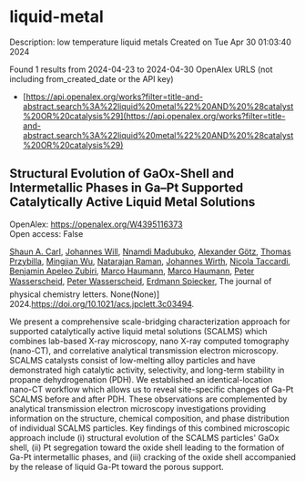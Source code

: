 # liquid-metal
Description: low temperature liquid metals
Created on Tue Apr 30 01:03:40 2024

Found 1 results from 2024-04-23 to 2024-04-30
OpenAlex URLS (not including from_created_date or the API key)
- [https://api.openalex.org/works?filter=title-and-abstract.search%3A%22liquid%20metal%22%20AND%20%28catalyst%20OR%20catalysis%29](https://api.openalex.org/works?filter=title-and-abstract.search%3A%22liquid%20metal%22%20AND%20%28catalyst%20OR%20catalysis%29)

## Structural Evolution of GaOx-Shell and Intermetallic Phases in Ga–Pt Supported Catalytically Active Liquid Metal Solutions   

OpenAlex: https://openalex.org/W4395116373    
Open access: False
    
[Shaun A. Carl](https://openalex.org/A5083491990), [Johannes Will](https://openalex.org/A5069346417), [Nnamdi Madubuko](https://openalex.org/A5092677750), [Alexander Götz](https://openalex.org/A5016355522), [Thomas Przybilla](https://openalex.org/A5084701861), [Mingjian Wu](https://openalex.org/A5090306088), [Natarajan Raman](https://openalex.org/A5009462940), [Johannes Wirth](https://openalex.org/A5037516157), [Nicola Taccardi](https://openalex.org/A5001718718), [Benjamin Apeleo Zubiri](https://openalex.org/A5046935930), [Marco Haumann](https://openalex.org/A5040845269), [Marco Haumann](https://openalex.org/A5040845269), [Peter Wasserscheid](https://openalex.org/A5039726667), [Peter Wasserscheid](https://openalex.org/A5039726667), [Erdmann Spiecker](https://openalex.org/A5062733366), The journal of physical chemistry letters. None(None)] 2024.https://doi.org/10.1021/acs.jpclett.3c03494.
    
We present a comprehensive scale-bridging characterization approach for supported catalytically active liquid metal solutions (SCALMS) which combines lab-based X-ray microscopy, nano X-ray computed tomography (nano-CT), and correlative analytical transmission electron microscopy. SCALMS catalysts consist of low-melting alloy particles and have demonstrated high catalytic activity, selectivity, and long-term stability in propane dehydrogenation (PDH). We established an identical-location nano-CT workflow which allows us to reveal site-specific changes of Ga-Pt SCALMS before and after PDH. These observations are complemented by analytical transmission electron microscopy investigations providing information on the structure, chemical composition, and phase distribution of individual SCALMS particles. Key findings of this combined microscopic approach include (i) structural evolution of the SCALMS particles' GaOx shell, (ii) Pt segregation toward the oxide shell leading to the formation of Ga-Pt intermetallic phases, and (iii) cracking of the oxide shell accompanied by the release of liquid Ga-Pt toward the porous support.    

    
